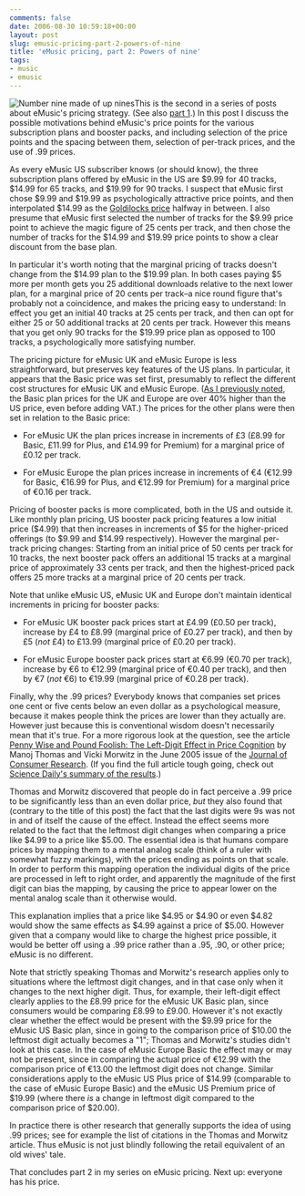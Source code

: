 ```yaml
---
comments: false
date: 2006-08-30 10:59:18+00:00
layout: post
slug: emusic-pricing-part-2-powers-of-nine
title: 'eMusic pricing, part 2: Powers of nine'
tags:
- music
- emusic
---
```


![Number nine made of up nines](/wp-content/nine-of-nines.jpg)This is the second in a series of posts about eMusic's pricing strategy. (See also [part 1](http://www.swindleeeee.com/2006/08/27/emusic-pricing-part-1-goldilocks-and-the-three-plans/).) In this post I discuss the possible motivations behind eMusic's price points for the various subscription plans and booster packs, and including selection of the price points and the spacing between them, selection of per-track prices, and the use of .99 prices.

As every eMusic US subscriber knows (or should know), the three subscription plans offered by eMusic in the US are $9.99 for 40 tracks, $14.99 for 65 tracks, and $19.99 for 90 tracks. I suspect that eMusic first chose $9.99 and $19.99 as psychologically attractive price points, and then interpolated $14.99 as the [Goldilocks price](http://www.venchar.com/2004/01/extremeness_ave.html) halfway in between. I also presume that eMusic first selected the number of tracks for the $9.99 price point to achieve the magic figure of 25 cents per track, and then chose the number of tracks for the $14.99 and $19.99 price points to show a clear discount from the base plan.

In particular it's worth noting that the marginal pricing of tracks doesn't change from the $14.99 plan to the $19.99 plan. In both cases paying $5 more per month gets you 25 additional downloads relative to the next lower plan, for a marginal price of 20 cents per track–a nice round figure that's probably not a coincidence, and makes the pricing easy to understand: In effect you get an initial 40 tracks at 25 cents per track, and then can opt for either 25 or 50 additional tracks at 20 cents per track. However this means that you get only 90 tracks for the $19.99 price plan as opposed to 100 tracks, a psychologically more satisfying number.

The pricing picture for eMusic UK and eMusic Europe is less straightforward, but preserves key features of the US plans. In particular, it appears that the Basic price was set first, presumably to reflect the different cost structures for eMusic UK and eMusic Europe. ([As I previously noted](http://www.swindleeeee.com/2006/08/12/emusic-prices-for-the-us-uk-and-rest-of-europe/), the Basic plan prices for the UK and Europe are over 40% higher than the US price, even before adding VAT.) The prices for the other plans were then set in relation to the Basic price:



	
  * For eMusic UK the plan prices increase in increments of  £3 (£8.99 for Basic, £11.99 for Plus, and £14.99 for Premium) for a marginal price of £0.12 per track.

	
  * For eMusic Europe the plan prices increase in increments of  €4 (€12.99 for Basic, €16.99 for Plus, and €12.99 for Premium) for a marginal price of €0.16 per track.


Pricing of booster packs is more complicated, both in the US and outside it. Like monthly plan pricing, US booster pack pricing features a low initial price ($4.99) that then increases in increments of $5 for the higher-priced offerings (to $9.99 and $14.99 respectively). However the marginal per-track pricing changes: Starting from an initial price of 50 cents per track for 10 tracks, the next booster pack offers an additional 15 tracks at a marginal price of approximately 33 cents per track, and then the highest-priced pack offers 25 more tracks at a marginal price of 20 cents per track.

Note that unlike eMusic US, eMusic UK and Europe don't maintain identical increments in pricing for booster packs:

	
  * For eMusic UK booster pack prices start at £4.99 (£0.50 per track), increase by £4 to £8.99 (marginal price of £0.27 per track), and then by £5 (_not_ £4) to £13.99 (marginal price of £0.20 per track).

	
  * For eMusic Europe booster pack prices start at €6.99 (€0.70 per track), increase by €6 to €12.99 (marginal price of €0.40 per track), and then by €7 (_not_ €6) to €19.99 (marginal price of €0.28 per track).


Finally, why the .99 prices? Everybody knows that companies set prices one cent or five cents below an even dollar as a psychological measure, because it makes people think the prices are lower than they actually are. However just because this is conventional wisdom doesn't necessarily mean that it's true. For a more rigorous look at the question, see the article [Penny Wise and Pound Foolish: The Left-Digit Effect in Price Cognition](http://www.journals.uchicago.edu/JCR/journal/issues/v32n1/320105/320105.html) by Manoj Thomas and Vicki Morwitz in the June 2005 issue of the [Journal of Consumer Research](http://www.journals.uchicago.edu/JCR/). (If you find the full article tough going, check out [Science Daily's summary of the results](http://www.sciencedaily.com/releases/2005/06/050607030351.htm).)

Thomas and Morwitz discovered that people do in fact perceive a .99 price to be significantly less than an even dollar price, _but_ they also found that (contrary to the title of this post) the fact that the last digits were 9s was not in and of itself the cause of the effect. Instead the effect seems more related to the fact that the leftmost digit changes when comparing a price like $4.99 to a price like $5.00. The essential idea is that humans compare prices by mapping them to a mental analog scale (think of a ruler with somewhat fuzzy markings), with the prices ending as points on that scale. In order to perform this mapping operation the individual digits of the price are processed in left to right order, and apparently the magnitude of the first digit can bias the mapping, by causing the price to appear lower on the mental analog scale than it otherwise would.

This explanation implies that a price like $4.95 or $4.90 or even $4.82 would show the same effects as $4.99 against a price of $5.00. However given that a company would like to charge the highest price possible, it would be better off using a .99 price rather than a .95, .90, or other price; eMusic is no different.

Note that strictly speaking Thomas and Morwitz's research applies only to situations where the leftmost digit changes, and in that case only when it changes to the next higher digit. Thus, for example, their left-digit effect clearly applies to the £8.99 price for the eMusic UK Basic plan, since consumers would be comparing £8.99 to £9.00. However it's not exactly clear whether the effect would be present with the $9.99 price for the eMusic US Basic plan, since in going to the comparison price of $10.00 the leftmost digit actually becomes a "1"; Thomas and Morwitz's studies didn't look at this case. In the case of eMusic Europe Basic the effect may or may not be present, since in comparing the actual price of €12.99 with the comparison price of €13.00 the leftmost digit does not change. Similar considerations apply to the eMusic US Plus price of $14.99 (comparable to the case of eMusic Europe Basic) and the eMusic US Premium price of $19.99 (where there _is_ a change in leftmost digit compared to the comparison price of $20.00).

In practice there is other research that generally supports the idea of using .99 prices; see for example the list of citations in the Thomas and Morwitz article. Thus eMusic is not just blindly following the retail equivalent of an old wives' tale.

That concludes part 2 in my series on eMusic pricing. Next up: everyone has his price.
